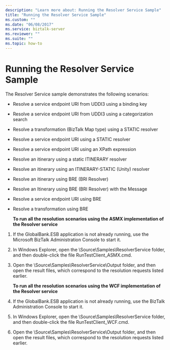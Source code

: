 ```yaml
---
description: "Learn more about: Running the Resolver Service Sample"
title: "Running the Resolver Service Sample"
ms.custom: ""
ms.date: "06/08/2017"
ms.service: biztalk-server
ms.reviewer: ""
ms.suite: ""
ms.topic: how-to
---
```

# Running the Resolver Service Sample
The Resolver Service sample demonstrates the following scenarios:  

- Resolve a service endpoint URI from UDDI3 using a binding key  

- Resolve a service endpoint URI from UDDI3 using a categorization search  

- Resolve a transformation (BizTalk Map type) using a STATIC resolver  

- Resolve a service endpoint URI using a STATIC resolver  

- Resolve a service endpoint URI using an XPath expression  

- Resolve an itinerary using a static ITINERARY resolver  

- Resolve an itinerary using an ITINERARY-STATIC (Unity) resolver  

- Resolve an itinerary using BRE (BRI Resolver)  

- Resolve an Itinerary using BRE (BRI Resolver) with the Message  

- Resolve a service endpoint URI using BRE  

- Resolve a transformation using BRE  

  **To run all the resolution scenarios using the ASMX implementation of the Resolver service**  

1. If the GlobalBank.ESB application is not already running, use the Microsoft BizTalk Administration Console to start it.  

2. In Windows Explorer, open the \Source\Samples\ResolverService folder, and then double-click the file RunTestClient_ASMX.cmd.  

3. Open the \Source\Samples\ResolverService\Output folder, and then open the result files, which correspond to the resolution requests listed earlier.  

   **To run all the resolution scenarios using the WCF implementation of the Resolver service**  

4. If the GlobalBank.ESB application is not already running, use the BizTalk Administration Console to start it.  

5. In Windows Explorer, open the \Source\Samples\ResolverService folder, and then double-click the file RunTestClient_WCF.cmd.  

6. Open the \Source\Samples\ResolverService\Output folder, and then open the result files, which correspond to the resolution requests listed earlier.
